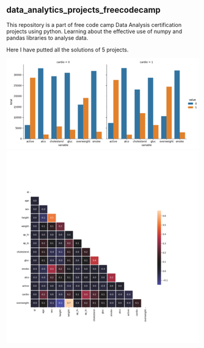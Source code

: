 ## data_analytics_projects_freecodecamp

This repository is a part of free code camp Data Analysis certification projects using python. Learning about the effective use of numpy and pandas libraries to analyse data.

Here I have putted all the solutions of 5 projects.

<img src="3.medical-data-visualizer/catplot.png"/>
<img src="3.medical-data-visualizer/heatmap.png"/>